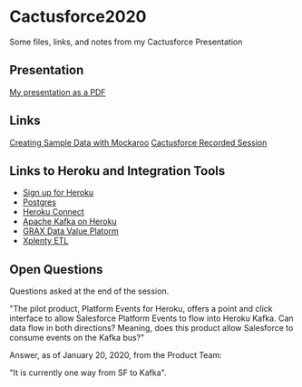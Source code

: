 # Cactusforce2020
Some files, links, and notes from my Cactusforce Presentation

## Presentation

[My presentation as a PDF](./files/Heroku_Integration_for_Salesforce.pdf)


## Links

[Creating Sample Data with Mockaroo](https://mockaroo.com)
[Cactusforce Recorded Session](https://vimeo.com/showcase/6723261/video/385733687)


## Links to Heroku and Integration Tools

* [Sign up for Heroku](https://signup.heroku.com/)
* [Postgres](https://elements.heroku.com/addons/heroku-postgresql)
* [Heroku Connect](https://www.heroku.com/connect)
* [Apache Kafka on Heroku](https://www.heroku.com/kafka)
* [GRAX Data Value Platorm](https://www.grax.com/)
* [Xplenty ETL](https://elements.heroku.com/addons/xplenty)


## Open Questions

Questions asked at the end of the session.

"The pilot product, Platform Events for Heroku, offers a point and click interface to allow Salesforce Platform Events to flow into Heroku Kafka.  Can data flow in both directions?  Meaning, does this product allow Salesforce to consume events on the Kafka bus?"

Answer, as of January 20, 2020, from the Product Team:

"It is currently one way from SF to Kafka".
